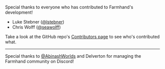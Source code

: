 Special thanks to everyone who has contributed to Farmhand's development!

- Luke Stebner ([@lstebner](https://github.com/lstebner))
- Chris Wolff ([@seawolff](https://github.com/seawolff))

Take a look at the GitHub repo's [Contributors page](https://github.com/jeremyckahn/farmhand/graphs/contributors) to see who's contributed what.

---

Special thanks to [@AbinashWorlds](https://github.com/AbinashWorlds) and Delverton for managing the Farmhand community on Discord!
